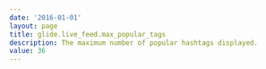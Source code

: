 ```yaml
---
date: '2016-01-01'
layout: page
title: glide.live_feed.max_popular_tags
description: The maximum number of popular hashtags displayed.
value: 36
---
```

